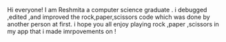 Hi everyone!
I am Reshmita a computer science graduate .
i debugged ,edited ,and improved the rock,paper,scissors code which  was done by another person at first.
i hope you all enjoy playing rock ,paper ,scissors in my app that i made imrpovements on !
